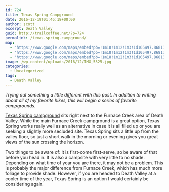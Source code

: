 ```yaml
---
id: 724
title: Texas Spring Campground
date: 2016-12-19T01:46:18+00:00
author: scott
excerpt: Death Valley
guid: http://trailcoffee.net/?p=724
permalink: /texas-spring-campground/
map:
  - 'https://www.google.com/maps/embed?pb=!1m18!1m12!1m3!1d105497.86813759904!2d-116.92926043725434!3d36.45609109469367!2m3!1f0!2f0!3f0!3m2!1i1024!2i768!4f13.1!3m3!1m2!1s0x80c73f0cdb944ebd%3A0xc82c03ec6957c8d3!2sTexas+Spring+Campground!5e1!3m2!1sen!2sus!4v1482111729645'
  - 'https://www.google.com/maps/embed?pb=!1m18!1m12!1m3!1d105497.86813759904!2d-116.92926043725434!3d36.45609109469367!2m3!1f0!2f0!3f0!3m2!1i1024!2i768!4f13.1!3m3!1m2!1s0x80c73f0cdb944ebd%3A0xc82c03ec6957c8d3!2sTexas+Spring+Campground!5e1!3m2!1sen!2sus!4v1482111729645'
  - 'https://www.google.com/maps/embed?pb=!1m18!1m12!1m3!1d105497.86813759904!2d-116.92926043725434!3d36.45609109469367!2m3!1f0!2f0!3f0!3m2!1i1024!2i768!4f13.1!3m3!1m2!1s0x80c73f0cdb944ebd%3A0xc82c03ec6957c8d3!2sTexas+Spring+Campground!5e1!3m2!1sen!2sus!4v1482111729645'
image: /wp-content/uploads/2016/12/IMG_5325.jpg
categories:
  - Uncategorized
tags:
  - Death Valley
---
```

<em>Trying out something a little different with this post. In addition to writing about all of my favorite hikes, this will begin a series of favorite campgrounds.</em>

<a href="https://www.nps.gov/deva/planyourvisit/camping.htm">Texas Spring campground</a> sits right next to the Furnace Creek area of Death Valley. While the main Furnace Creek campground is a great option, Texas Spring works really well as an alternative in case it is all filled up or you are seeking a slightly more secluded site. Texas Spring sits a little up from the valley floor, so just a short walk in the morning or evening gives you great views of the sun crossing the horizon.

Two things to be aware of: it is first-come first-serve, so be aware of that before you head in. It is also a campsite with very little to no shade. Depending on what time of year you are there, it may not be a problem. This is probably the major difference from Furnace Creek, which has much more foliage to provide shade. However, if you are headed to Death Valley at a cooler time of the year, Texas Spring is an option I would certainly be considering again.

